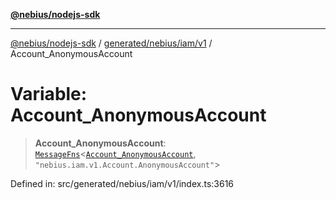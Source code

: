 [**@nebius/nodejs-sdk**](../../../../../README.md)

---

[@nebius/nodejs-sdk](../../../../../README.md) / [generated/nebius/iam/v1](../README.md) / Account_AnonymousAccount

# Variable: Account_AnonymousAccount

> **Account_AnonymousAccount**: [`MessageFns`](../../../../../runtime/protos/core/interfaces/MessageFns.md)\<[`Account_AnonymousAccount`](../interfaces/Account_AnonymousAccount.md), `"nebius.iam.v1.Account.AnonymousAccount"`\>

Defined in: src/generated/nebius/iam/v1/index.ts:3616
